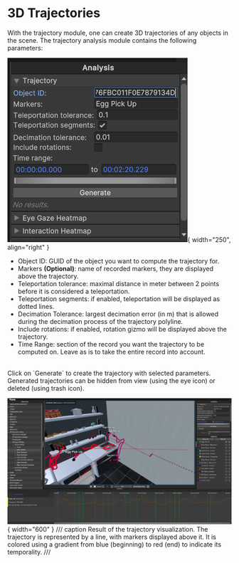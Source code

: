 # 3D Trajectories

With the trajectory module, one can create 3D trajectories of any objects in the scene. The trajectory analysis module contains the following parameters:

![Trajectory module](assets/trajectory_module.png){ width="250", align="right" }

* Object ID: GUID of the object you want to compute the trajectory for.
* Markers **(Optional)**: name of recorded markers, they are displayed above the trajectory.
* Teleportation tolerance: maximal distance in meter between 2 points before it is considered a teleportation.
* Teleportation segments: if enabled, teleportation will be displayed as dotted lines.
* Decimation Tolerance: largest decimation error (in m) that is allowed during the decimation process of the trajectory polyline.
* Include rotations: if enabled, rotation gizmo will be displayed above the trajectory.
* Time Range: section of the record you want the trajectory to be computed on. Leave as is to take the entire record into account.

<br>
Click on `Generate` to create the trajectory with selected parameters. Generated trajectories can be hidden from view (using the eye icon) or deleted (using trash icon).

![Trajectory result](assets/trajectory_result.png){ width="600" }
/// caption
Result of the trajectory visualization. The trajectory is represented by a line, with markers displayed above it. It is colored using a gradient from blue (beginning) to red (end) to indicate its temporality.
///

